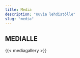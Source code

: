 ```yaml
---
title: Media
description: "Kuvia lehdistölle"
slug: "media"
---
```


## MEDIALLE

{{< mediagallery >}}